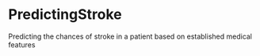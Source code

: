 # PredictingStroke
Predicting the chances of stroke in a patient based on established medical features
